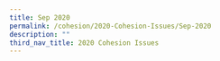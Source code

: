 ```yaml
---
title: Sep 2020
permalink: /cohesion/2020-Cohesion-Issues/Sep-2020
description: ""
third_nav_title: 2020 Cohesion Issues
---
```

